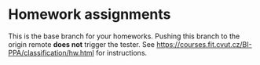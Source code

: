 # Homework assignments

This is the base branch for your homeworks.
Pushing this branch to the origin remote **does not** trigger the tester.
See https://courses.fit.cvut.cz/BI-PPA/classification/hw.html for instructions.
